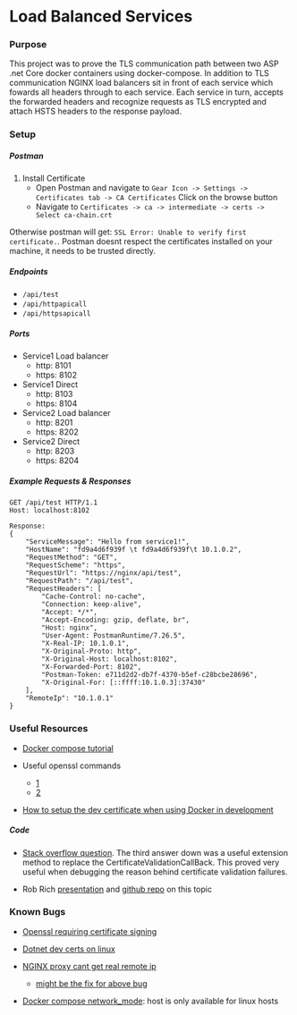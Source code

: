 # Load Balanced Services

### Purpose
This project was to prove the TLS communication path between two ASP .net Core docker containers using docker-compose. In addition to TLS communication NGINX load balancers sit in front of each service which fowards all headers through to each service. Each service in turn, accepts the forwarded headers and recognize requests as TLS encrypted and attach HSTS headers to the response payload.

### Setup
##### Postman
1. Install Certificate
    - Open Postman and navigate to `Gear Icon -> Settings -> Certificates tab -> CA Certificates` Click on the browse button
    - Navigate to `Certificates -> ca -> intermediate -> certs -> Select ca-chain.crt`

Otherwise postman will get: `SSL Error: Unable to verify first certificate.`. Postman doesnt respect the certificates installed on your machine, it needs to be trusted directly.

##### Endpoints
- `/api/test`
- `/api/httpapicall`
- `/api/httpsapicall`

##### Ports
- Service1 Load balancer
    - http: 8101
    - https: 8102
- Service1 Direct
    - http: 8103
    - https: 8104
- Service2 Load balancer
    - http: 8201
    - https: 8202
- Service2 Direct
    - http: 8203
    - https: 8204
    


##### Example Requests & Responses
```
GET /api/test HTTP/1.1
Host: localhost:8102

Response:
{
    "ServiceMessage": "Hello from service1!",
    "HostName": "fd9a4d6f939f \t fd9a4d6f939f\t 10.1.0.2",
    "RequestMethod": "GET",
    "RequestScheme": "https",
    "RequestUrl": "https://nginx/api/test",
    "RequestPath": "/api/test",
    "RequestHeaders": [
        "Cache-Control: no-cache",
        "Connection: keep-alive",
        "Accept: */*",
        "Accept-Encoding: gzip, deflate, br",
        "Host: nginx",
        "User-Agent: PostmanRuntime/7.26.5",
        "X-Real-IP: 10.1.0.1",
        "X-Original-Proto: http",
        "X-Original-Host: localhost:8102",
        "X-Forwarded-Port: 8102",
        "Postman-Token: e711d2d2-db7f-4370-b5ef-c28bcbe28696",
        "X-Original-For: [::ffff:10.1.0.3]:37430"
    ],
    "RemoteIp": "10.1.0.1"
}
```


### Useful Resources
- [Docker compose tutorial](https://codeburst.io/load-balancing-an-asp-net-core-web-app-using-nginx-and-docker-66753eb08204)

- Useful openssl commands
    - [1](https://www.markbrilman.nl/2011/08/howto-convert-a-pfx-to-a-seperate-key-crt-file/)
    - [2](https://www.sslshopper.com/article-most-common-openssl-commands.html)

- [How to setup the dev certificate when using Docker in development](https://github.com/dotnet/AspNetCore.Docs/issues/6199)

##### Code
- [Stack overflow question](https://stackoverflow.com/questions/777607/the-remote-certificate-is-invalid-according-to-the-validation-procedure-using). The third answer down was a useful extension method to replace the CertificateValidationCallBack. This proved very useful when debugging the reason behind certificate validation failures.


- Rob Rich [presentation](https://www.youtube.com/watch?v=oAf3_8k17E8) and [github repo](https://github.com/robrich/https-aspnet-core-docker-deep-dive) on this topic




### Known Bugs
- [Openssl requiring certificate signing](https://github.com/openssl/openssl/issues/1418)

- [Dotnet dev certs on linux](https://github.com/dotnet/aspnetcore/issues/7246)

- [NGINX proxy cant get real remote ip](https://github.com/nginx-proxy/nginx-proxy/issues/133)
    - [might be the fix for above bug](https://github.com/nginx-proxy/nginx-proxy/issues/133#issuecomment-456764274)

- [Docker compose network_mode](https://docs.docker.com/network/network-tutorial-host/#prerequisites): host is only available for linux hosts
